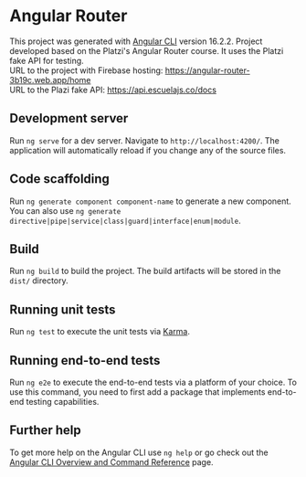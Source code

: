 # Angular Router

This project was generated with [Angular CLI](https://github.com/angular/angular-cli) version 16.2.2.
Project developed based on the Platzi's Angular Router course. It uses the Platzi fake API for testing.
<br/>URL to the project with Firebase hosting: https://angular-router-3b19c.web.app/home
<br/>URL to the Plazi fake API: https://api.escuelajs.co/docs

## Development server

Run `ng serve` for a dev server. Navigate to `http://localhost:4200/`. The application will automatically reload if you change any of the source files.

## Code scaffolding

Run `ng generate component component-name` to generate a new component. You can also use `ng generate directive|pipe|service|class|guard|interface|enum|module`.

## Build

Run `ng build` to build the project. The build artifacts will be stored in the `dist/` directory.

## Running unit tests

Run `ng test` to execute the unit tests via [Karma](https://karma-runner.github.io).

## Running end-to-end tests

Run `ng e2e` to execute the end-to-end tests via a platform of your choice. To use this command, you need to first add a package that implements end-to-end testing capabilities.

## Further help

To get more help on the Angular CLI use `ng help` or go check out the [Angular CLI Overview and Command Reference](https://angular.io/cli) page.
